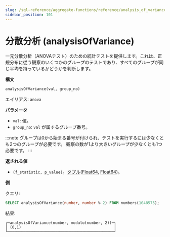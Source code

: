```yaml
---
slug: /sql-reference/aggregate-functions/reference/analysis_of_variance
sidebar_position: 101
---
```


# 分散分析 (analysisOfVariance)

一元分散分析（ANOVAテスト）のための統計テストを提供します。これは、正規分布に従う観察のいくつかのグループのテストであり、すべてのグループが同じ平均を持っているかどうかを判断します。

**構文**

```sql
analysisOfVariance(val, group_no)
```

エイリアス: `anova`

**パラメータ**
- `val`: 値。
- `group_no`: `val` が属するグループ番号。

:::note
グループは0から始まる番号が付けられ、テストを実行するには少なくとも2つのグループが必要です。
観察の数が1より大きいグループが少なくとも1つ必要です。
:::

**返される値**

- `(f_statistic, p_value)`。[タプル](../../data-types/tuple.md)([Float64](../../data-types/float.md), [Float64](../../data-types/float.md))。

**例**

クエリ:

```sql
SELECT analysisOfVariance(number, number % 2) FROM numbers(1048575);
```

結果:

```response
┌─analysisOfVariance(number, modulo(number, 2))─┐
│ (0,1)                                         │
└───────────────────────────────────────────────┘
```
